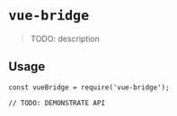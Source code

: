 # `vue-bridge`

> TODO: description

## Usage

```
const vueBridge = require('vue-bridge');

// TODO: DEMONSTRATE API
```
